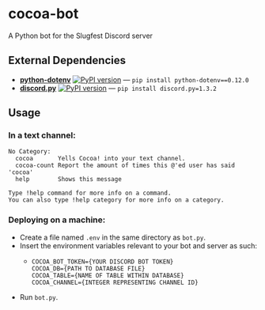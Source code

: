 # cocoa-bot
A Python bot for the Slugfest Discord server

## External Dependencies
* [**python-dotenv**](https://pypi.org/project/python-dotenv) [![PyPI version](https://badge.fury.io/py/python-dotenv.svg)](https://badge.fury.io/py/python-dotenv) — `pip install python-dotenv==0.12.0`
* [**discord.py**](https://pypi.org/project/discord.py) [![PyPI version](https://badge.fury.io/py/discord.py.svg)](https://badge.fury.io/py/discord.py) — `pip install discord.py=1.3.2`

## Usage
### In a text channel:
```
No Category:
  cocoa       Yells Cocoa! into your text channel.
  cocoa-count Report the amount of times this @'ed user has said 'cocoa'
  help        Shows this message

Type !help command for more info on a command.
You can also type !help category for more info on a category.
```
### Deploying on a machine:
* Create a file named `.env` in the same directory as `bot.py`.
* Insert the environment variables relevant to your bot and server as such:
  * ```
    COCOA_BOT_TOKEN={YOUR DISCORD BOT TOKEN}
    COCOA_DB={PATH TO DATABASE FILE}
    COCOA_TABLE={NAME OF TABLE WITHIN DATABASE}
    COCOA_CHANNEL={INTEGER REPRESENTING CHANNEL ID}
    ```
* Run `bot.py`.
